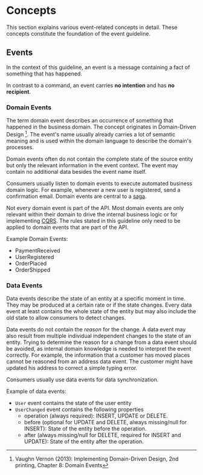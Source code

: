 # Concepts

This section explains various event-related concepts in detail. These concepts constitute the foundation of the event guideline.

## Events

In the context of this guideline, an event is a message containing a fact of something that has happened.

In contrast to a command, an event carries **no intention** and has **no recipient**.

### Domain Events

The term domain event describes an occurrence of something that happened in the business domain. The concept originates in Domain-Driven Design [^1]. The event's name usually already carries a lot of semantic meaning and is used within the domain language to describe the domain's processes.

Domain events often do not contain the complete state of the source entity but only the relevant information in the event context. The event may contain no additional data besides the event name itself.

Consumers usually listen to domain events to execute automated business domain logic. For example, whenever a new user is registered, send a confirmation email. Domain events are central to a [saga](https://microservices.io/patterns/data/saga.html).

Not every domain event is part of the API. Most domain events are only relevant within their domain to drive the internal business logic or for implementing [CQRS](https://microservices.io/patterns/data/cqrs.html). The rules stated in this guideline only need to be applied to domain events that are part of the API.

Example Domain Events:

- PaymentReceived
- UserRegistered
- OrderPlaced
- OrderShipped

[^1]: Vaughn Vernon (2013): Implementing Domain-Driven Design, 2nd printing, Chapter 8: Domain Events

### Data Events

Data events describe the state of an entity at a specific moment in time.
They may be produced at a certain rate or if the state changes.
Every data event at least contains the whole state of the entity but may also include the old state to allow consumers to detect changes.

Data events do not contain the _reason_ for the change. A data event may also result from multiple individual independent changes to the state of an entity. Trying to determine the reason for a change from a data event should be avoided, as internal domain knowledge is needed to interpret the event correctly.
For example, the information that a customer has moved places cannot be reasoned from an address data event. The customer might have updated his address to correct a simple typing error.

Consumers usually use data events for data synchronization.

Example of data events:

- `User` event contains the state of the user entity
- `UserChanged` event contains the following properties
  - operation (always required): INSERT, UPDATE or DELETE.
  - before (optional for UPDATE and DELETE, always missing/null for INSERT): State of the entity before the operation.
  - after (always missing/null for DELETE, required for INSERT and UPDATE): State of the entity after the operation.

